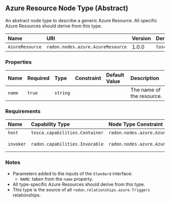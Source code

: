 ## Azure Resource Node Type (Abstract)

An abstract node type to describe a generic Azure Resource. All specific Azure Resources should derive from this type.

| Name | URI | Version | Derived From |
|:---- |:--- |:------- |:------------ |
| `AzureResource` | `radon.nodes.azure.AzureResource` | 1.0.0 | `tosca.nodes.SoftwareComponent` |

### Properties

| Name | Required | Type | Constraint | Default Value | Description |
|:---- |:-------- |:---- |:---------- |:------------- |:----------- |
|`name`|`true`|`string`| | | The name of the resource. |

### Requirements

| Name | Capability Type | Node Type Constraint | Relationship Type | Occurrences |
|:---- |:--------------- |:-------------------- |:----------------- |:------------|
| `host` | `tosca.capabilities.Container` | `radon.nodes.azure.AzurePlatform` | `HostedOn` | [1, 1] |
| `invoker` | `radon.capabilities.Invocable` | `radon.nodes.azure.AzureFunction` | `radon.relationships.azure.Triggers` | [0, UNBOUNDED] |

### Notes

* Parameters added to the inputs of the `Standard` interface:
  * `NAME`: taken from the `name` property.
* All type-specific Azure Resources should derive from this type.
* This type is the source of all `radon.relationships.azure.Triggers` relationships.
